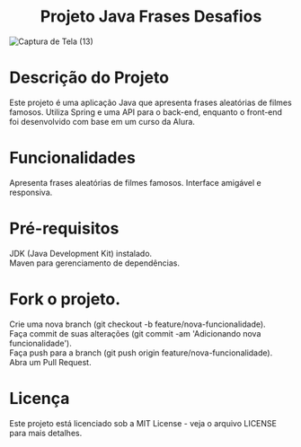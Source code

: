 <h1 align="center"> Projeto Java Frases Desafios </h1>

![Captura de Tela (13)](https://github.com/Gui-GitHub/FrasesDesafio/assets/146478427/656c1c90-2687-428c-bb20-f6e58f3226aa)

# Descrição do Projeto
Este projeto é uma aplicação Java que apresenta frases aleatórias de filmes famosos. Utiliza Spring e uma API para o back-end, enquanto o front-end foi desenvolvido com base em um curso da Alura.

# Funcionalidades
Apresenta frases aleatórias de filmes famosos.
Interface amigável e responsiva.

<h1>Pré-requisitos</h1>
JDK (Java Development Kit) instalado. </br>
Maven para gerenciamento de dependências.

# Fork o projeto.
Crie uma nova branch (git checkout -b feature/nova-funcionalidade). </br>
Faça commit de suas alterações (git commit -am 'Adicionando nova funcionalidade'). </br>
Faça push para a branch (git push origin feature/nova-funcionalidade). </br>
Abra um Pull Request.

# Licença
Este projeto está licenciado sob a MIT License - veja o arquivo LICENSE para mais detalhes.
